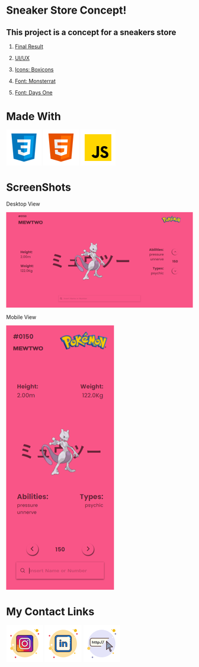# Sneaker Store Concept!


## This project is a concept for a sneakers store


1. [Final Result](https://github.com/JhosianGtZ/Pokedex)

2. [UI/UX](https://dribbble.com/shots/2859891--025-Pikachu)

3. [Icons: Boxicons](https://boxicons.com/)

4. [Font: Monsterrat](https://fonts.google.com/specimen/Montserrat)

5. [Font: Days One](https://fonts.google.com/specimen/Days+One)

# Made With


![CSS](assets/img/css.svg) ![HTML](assets/img/html.svg) ![JS](assets/img/js.svg)

# ScreenShots

Desktop View 

![Desktop](images/screenshots/desktopView.png)

Mobile View 

![Mobile](images/screenshots/mobileView.png)



# My Contact Links

[![Instagram](https://raw.githubusercontent.com/JhosianGtZ/JhosianGtZ/main/icons8-instagram-100.png)](https://instagram.com/_jhosian)
[![Linkedin](https://raw.githubusercontent.com/JhosianGtZ/JhosianGtZ/main/icons8-linkedin-100.png)](https://www.linkedin.com/in/jhosiangtz/)
[![Website](https://raw.githubusercontent.com/JhosianGtZ/JhosianGtZ/main/icons8-website-100.png)](https://jhosiangtz.github.io/)